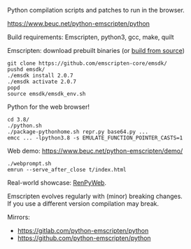 Python compilation scripts and patches to run in the browser.

<https://www.beuc.net/python-emscripten/python>

Build requirements: Emscripten, python3, gcc, make, quilt

Emscripten: download prebuilt binaries (or [build from source](https://emscripten.org/docs/building_from_source/))

    git clone https://github.com/emscripten-core/emsdk/
    pushd emsdk/
    ./emsdk install 2.0.7
    ./emsdk activate 2.0.7
    popd
    source emsdk/emsdk_env.sh

Python for the web browser!

    cd 3.8/
    ./python.sh
    ./package-pythonhome.sh repr.py base64.py ...
    emcc ... -lpython3.8 -s EMULATE_FUNCTION_POINTER_CASTS=1

Web demo: <https://www.beuc.net/python-emscripten/demo/>

    ./webprompt.sh
    emrun --serve_after_close t/index.html

Real-world showcase: [RenPyWeb](https://github.com/renpy/renpyweb).

Emscripten evolves regularly with (minor) breaking changes.  
If you use a different version compilation may break.

Mirrors:

- <https://gitlab.com/python-emscripten/python>
- <https://github.com/python-emscripten/python>
